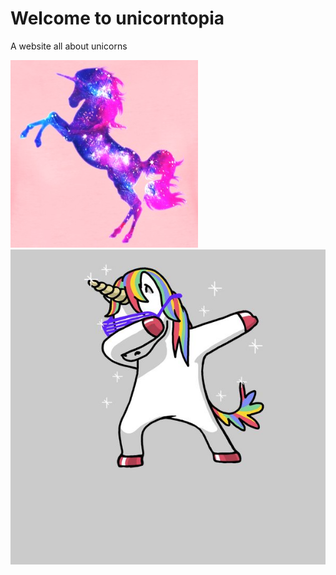 # Welcome to unicorntopia

A website all about unicorns

![unicorn](unicorn1.jpg)
![unicorn1](unicorn-02.jpg)
